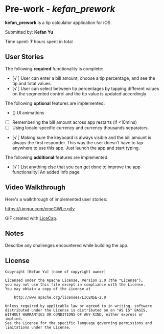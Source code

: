 # Pre-work - *kefan_prework*

**kefan_prework** is a tip calculator application for iOS.

Submitted by: **Kefan Yu**

Time spent: **7** hours spent in total

## User Stories

The following **required** functionality is complete:

* [√ ] User can enter a bill amount, choose a tip percentage, and see the tip and total values.
* [√ ] User can select between tip percentages by tapping different values on the segmented control and the tip value is updated accordingly

The following **optional** features are implemented:

* [] UI animations
* [ ] Remembering the bill amount across app restarts (if <10mins)
* [ ] Using locale-specific currency and currency thousands separators.
* [√ ] Making sure the keyboard is always visible and the bill amount is always the first responder. This way the user doesn't have to tap anywhere to use this app. Just launch the app and start typing.

The following **additional** features are implemented:

- [√ ] List anything else that you can get done to improve the app functionality!
An added info page

## Video Walkthrough

Here's a walkthrough of implemented user stories:

https://i.imgur.com/emeGWLe.gifv

GIF created with [LiceCap](http://www.cockos.com/licecap/).

## Notes

Describe any challenges encountered while building the app.

## License

    Copyright [Kefan Yu] [name of copyright owner]

    Licensed under the Apache License, Version 2.0 (the "License");
    you may not use this file except in compliance with the License.
    You may obtain a copy of the License at

        http://www.apache.org/licenses/LICENSE-2.0

    Unless required by applicable law or agreed to in writing, software
    distributed under the License is distributed on an "AS IS" BASIS,
    WITHOUT WARRANTIES OR CONDITIONS OF ANY KIND, either express or implied.
    See the License for the specific language governing permissions and
    limitations under the License.
